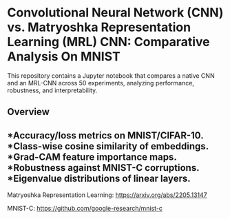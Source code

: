 # Convolutional Neural Network (CNN) vs. Matryoshka Representation Learning (MRL) CNN: Comparative Analysis On MNIST

This repository contains a Jupyter notebook that compares a native CNN and an MRL-CNN across 50 experiments, analyzing performance, robustness, and interpretability.

## Overview

*Accuracy/loss metrics on MNIST/CIFAR-10.
*Class-wise cosine similarity of embeddings.
*Grad-CAM feature importance maps.
*Robustness against MNIST-C corruptions.
*Eigenvalue distributions of linear layers.
---
Matryoshka Representation Learning: https://arxiv.org/abs/2205.13147

MNIST-C: https://github.com/google-research/mnist-c
